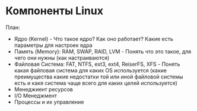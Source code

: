 # Компоненты Linux
План:
- Ядро (Kernel) - Что такое ядро? Как оно работает? Какие есть параметры для настроек ядра
- Память (Memory): RAM, SWAP, RAID, LVM - Понять что это такое, для чего они нужны (как настраиваются)
- Файловая Система: FAT, NTFS, ext3, ext4, ReiserFS, XFS - Понять какая файловая система для каких OS используется (какие преимущества какие недостатки той или иной файловой системы есть и какя система чаще всего для каких целей используется) 
- Менеджиент ресурсов
- I/O Менеджмент
- Процессы и их управление

